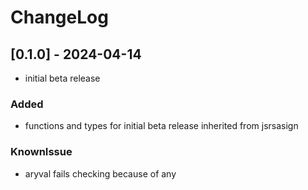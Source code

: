 # ChangeLog

## [0.1.0] - 2024-04-14

- initial beta release

### Added

- functions and types for initial beta release inherited from jsrsasign

### KnownIssue

- aryval fails checking because of any
